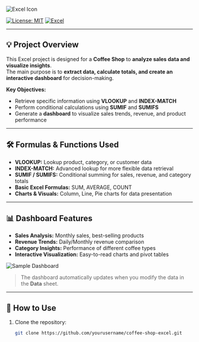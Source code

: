 ![Excel Icon](https://cdn-icons-png.flaticon.com/512/732/732220.png)

[![License: MIT](https://img.shields.io/badge/License-MIT-yellow.svg)](LICENSE)
[![Excel](https://img.shields.io/badge/Microsoft%20Excel-Office-green?logo=microsoft-excel)](https://www.microsoft.com/en-us/microsoft-365/excel)

---

## 💡 Project Overview
This Excel project is designed for a **Coffee Shop** to **analyze sales data and visualize insights**.  
The main purpose is to **extract data, calculate totals, and create an interactive dashboard** for decision-making.  

**Key Objectives:**
- Retrieve specific information using **VLOOKUP** and **INDEX-MATCH**  
- Perform conditional calculations using **SUMIF** and **SUMIFS**  
- Generate a **dashboard** to visualize sales trends, revenue, and product performance  

---

## 🛠 Formulas & Functions Used
- **VLOOKUP:** Lookup product, category, or customer data  
- **INDEX-MATCH:** Advanced lookup for more flexible data retrieval  
- **SUMIF / SUMIFS:** Conditional summing for sales, revenue, and category totals  
- **Basic Excel Formulas:** SUM, AVERAGE, COUNT  
- **Charts & Visuals:** Column, Line, Pie charts for data presentation  

---

## 📊 Dashboard Features
- **Sales Analysis:** Monthly sales, best-selling products  
- **Revenue Trends:** Daily/Monthly revenue comparison  
- **Category Insights:** Performance of different coffee types  
- **Interactive Visualization:** Easy-to-read charts and pivot tables  

![Sample Dashboard](https://via.placeholder.com/600x300?text=Coffee+Shop+Dashboard)  

> The dashboard automatically updates when you modify the data in the **Data** sheet.

---

## 🚀 How to Use
1. Clone the repository:  
   ```bash
   git clone https://github.com/yourusername/coffee-shop-excel.git
